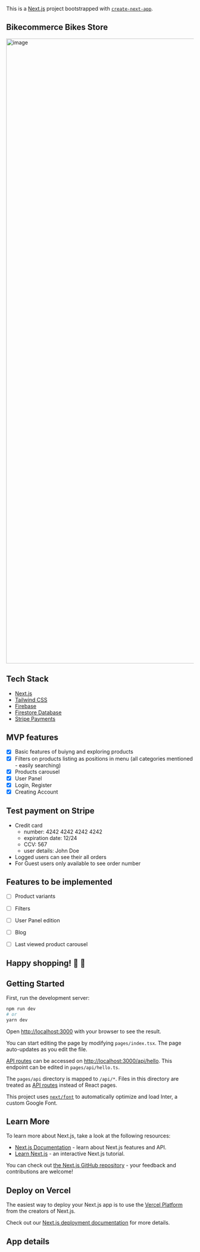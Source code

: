 This is a [Next.js](https://nextjs.org/) project bootstrapped with [`create-next-app`](https://github.com/vercel/next.js/tree/canary/packages/create-next-app).

## Bikecommerce Bikes Store

<img width="1677" alt="image" src="https://github.com/dyrdzik97/bikecommerce/assets/62518046/56784101-00d7-403a-9833-50e0370ef1be">

## Tech Stack
  - [Next.js](https://nextjs.org/)
  - [Tailwind CSS](https://tailwindcss.com/)
  - [Firebase](https://firebase.google.com/)
  - [Firestore Database](https://firebase.google.com/docs/firestore?hl=pl)
  - [Stripe Payments](https://stripe.com/en-pl)

## MVP features
  - [x] Basic features of buiyng and exploring products
  - [x] Filters on products listing as positions in menu (all categories mentioned - easily searching)
  - [x] Products carousel
  - [x] User Panel
  - [x] Login, Register
  - [x] Creating Account

## Test payment on Stripe
  - Credit card
    *  number: 4242 4242 4242 4242
    *  expiration date: 12/24
    *  CCV: 567
    *  user details: John Doe
  - Logged users can see their all orders
  - For Guest users only available to see order number

## Features to be implemented
  - [ ] Product variants
  - [ ] Filters
  - [ ] User Panel edition
  - [ ] Blog
  - [ ] Last viewed product carousel


## Happy shopping! 🥳 🛒

## Getting Started

First, run the development server:

```bash
npm run dev
# or
yarn dev
```

Open [http://localhost:3000](http://localhost:3000) with your browser to see the result.

You can start editing the page by modifying `pages/index.tsx`. The page auto-updates as you edit the file.

[API routes](https://nextjs.org/docs/api-routes/introduction) can be accessed on [http://localhost:3000/api/hello](http://localhost:3000/api/hello). This endpoint can be edited in `pages/api/hello.ts`.

The `pages/api` directory is mapped to `/api/*`. Files in this directory are treated as [API routes](https://nextjs.org/docs/api-routes/introduction) instead of React pages.

This project uses [`next/font`](https://nextjs.org/docs/basic-features/font-optimization) to automatically optimize and load Inter, a custom Google Font.

## Learn More

To learn more about Next.js, take a look at the following resources:

-   [Next.js Documentation](https://nextjs.org/docs) - learn about Next.js features and API.
-   [Learn Next.js](https://nextjs.org/learn) - an interactive Next.js tutorial.

You can check out [the Next.js GitHub repository](https://github.com/vercel/next.js/) - your feedback and contributions are welcome!

## Deploy on Vercel

The easiest way to deploy your Next.js app is to use the [Vercel Platform](https://vercel.com/new?utm_medium=default-template&filter=next.js&utm_source=create-next-app&utm_campaign=create-next-app-readme) from the creators of Next.js.

Check out our [Next.js deployment documentation](https://nextjs.org/docs/deployment) for more details.


## App details
